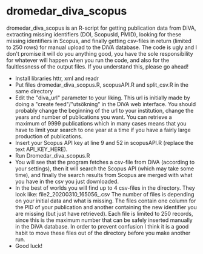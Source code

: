 # dromedar_diva_scopus
dromedar_diva_scopus is an R-script for getting publication data from DiVA, extracting missing identifiers (DOI, ScopusId, PMID), looking for these missing identifiers in Scopus, and finally getting csv-files in return (limited to 250 rows) for manual upload to the DiVA database. The code is ugly and I don't promise it will do you anything good, you have the sole responsibility for whatever will happen when you run the code, and also for the faultlessness of the output files. If you understand this, please go ahead!

- Install libraries httr, xml and readr
- Put files dromedar_diva_scopus.R, scopusAPI.R and split_csv.R in the same directory
- Edit the "diva_url" parameter to your liking. This url is initially made by doing a "create feed"/"utsökning" in the DiVA web interface. You should probably change the beginning of the url to your institution, change the years and number of publications you want. You can retrieve a maximum of 9999 publications which in many cases means that you have to limit your search to one year at a time if you have a fairly large production of publications.
- Insert your Scopus API key at line 9 and 52 in scopusAPI.R (replace the text API_KEY_HERE).
- Run Dromedar_diva_scopus.R
- You will see that the program fetches a csv-file from DiVA (according to your settings), then it will search the Scopus API (which may take some time), and finally the search results from Scopus are merged with what you have in the csv you just downloaded.
- In the best of worlds you will find up to 4 csv-files in the directory. They look like: file2_20200310_165056_.csv The number of files is depending on your initial data and what is missing. The files contain one column for the PID of your publication and another containing the new identifier you are missing (but just have retrieved). Each file is limited to 250 records, since this is the maximum number that can be safely inserted manually in the DiVA database. In order to prevent confusion I think it is a good habit to move these files out of the directory before you make another run.
- Good luck!

